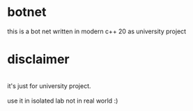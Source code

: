 # botnet
this is a bot net written in modern c++ 20 as university project

# disclaimer
<br>it's just for university project.</br>
<br>use it in isolated lab not in real world :)</br>

